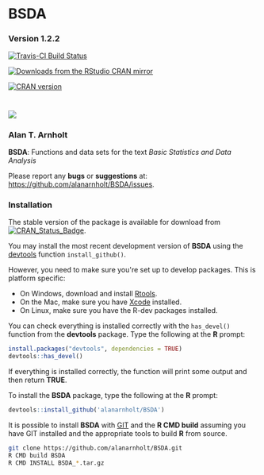 
BSDA
========

### Version 1.2.2

[![Travis-CI Build Status](https://travis-ci.org/alanarnholt/BSDA.svg?branch=master)](https://travis-ci.org/alanarnholt/BSDA)

[![Downloads from the RStudio CRAN mirror](https://cranlogs.r-pkg.org/badges/BSDA)](https://cran.r-project.org/package=BSDA)

[![CRAN version](https://www.r-pkg.org/badges/version/BSDA)](https://cran.r-project.org/package=BSDA)

![](https://cranlogs.r-pkg.org/badges/grand-total/BSDA)
=======

### Alan T. Arnholt

**BSDA**: Functions and data sets for the text *Basic Statistics and Data Analysis*

Please report any **bugs** or **suggestions** at:
<https://github.com/alanarnholt/BSDA/issues>.

### Installation

The stable version of the package is available for download from [![CRAN_Status_Badge](https://www.r-pkg.org/badges/version/BSDA)](https://cran.r-project.org/package=BSDA).

You may install the most recent development version of **BSDA** using the [devtools](https://github.com/r-lib/devtools) function `install_github()`.

However, you need to make sure you're set up to develop packages. This is platform specific:

* On Windows, download and install [Rtools](https://cran.r-project.org/bin/windows/Rtools/).
* On the Mac, make sure you have [Xcode](https://developer.apple.com/xcode/) installed.
* On Linux, make sure you have the R-dev packages installed.

You can check everything is installed correctly with the `has_devel()` function from the **devtools** package. Type the following at 
the **R** prompt:


```r
install.packages("devtools", dependencies = TRUE)    
devtools::has_devel()
```

If everything is installed correctly, the function will print some output and then return **TRUE**.

To install the **BSDA** package, type the following at the **R** prompt:


```r
devtools::install_github('alanarnholt/BSDA')
```
    
It is possible to install **BSDA** with [GIT](https://git-scm.com/) and the **R CMD build** assuming you have GIT installed and the appropriate tools to build **R** from source.

```bash
git clone https://github.com/alanarnholt/BSDA.git
R CMD build BSDA
R CMD INSTALL BSDA_*.tar.gz
```


